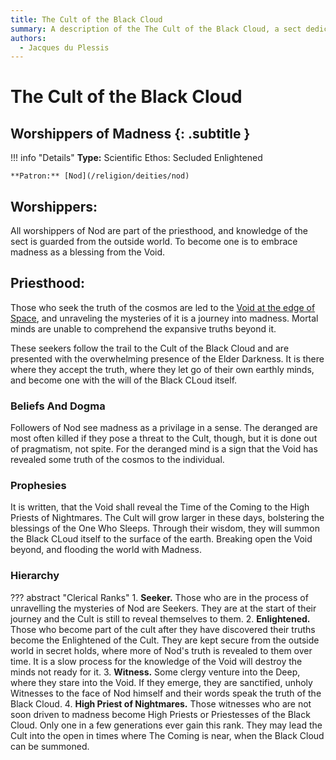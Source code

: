 ```yaml
---
title: The Cult of the Black Cloud
summary: A description of the The Cult of the Black Cloud, a sect dedicated to the Madness of Nod.
authors:
  - Jacques du Plessis
---
```


# The Cult of the Black Cloud
## Worshippers of Madness {: .subtitle }

!!! info "Details"
    **Type:** Scientific Ethos: Secluded Enlightened

    **Patron:** [Nod](/religion/deities/nod)

## Worshippers:
All worshippers of Nod are part of the priesthood, and knowledge of the sect is guarded from the outside world. To become one is to embrace madness as a blessing from the Void.

## Priesthood:
Those who seek the truth of the cosmos are led to the [Void at the edge of Space](/cosmology/planes/void_of_creation), and unraveling the mysteries of it is a journey into madness. Mortal minds are unable to comprehend the expansive truths beyond it.

These seekers follow the trail to the Cult of the Black Cloud and are presented with the overwhelming presence of the Elder Darkness. It is there where they accept the truth, where they let go of their own earthly minds, and become one with the will of the Black CLoud itself.

### Beliefs And Dogma
Followers of Nod see madness as a privilage in a sense. The deranged are most often killed if they pose a threat to the Cult, though, but it is done out of pragmatism, not spite. For the deranged mind is a sign that the Void has revealed some truth of the cosmos to the individual.

### Prophesies
It is written, that the Void shall reveal the Time of the Coming to the High Priests of Nightmares. The Cult will grow larger in these days, bolstering the blessings of the One Who Sleeps. Through their wisdom, they will summon the Black CLoud itself to the surface of the earth. Breaking open the Void beyond, and flooding the world with Madness.

### Hierarchy

??? abstract "Clerical Ranks"
    1. **Seeker.** Those who are in the process of unravelling the mysteries of Nod are Seekers. They are at the start of their journey and the Cult is still to reveal themselves to them.
    2. **Enlightened.** Those who become part of the cult after they have discovered their truths become the Enlightened of the Cult. They are kept secure from the outside world in secret holds, where more of Nod's truth is revealed to them over time. It is a slow process for the knowledge of the Void will destroy the minds not ready for it.
    3. **Witness.** Some clergy venture into the Deep, where they stare into the Void. If they emerge, they are sanctified, unholy Witnesses to the face of Nod himself and their words speak the truth of the Black Cloud.
    4. **High Priest of Nightmares.** Those witnesses who are not soon driven to madness become High Priests or Priestesses of the Black Cloud. Only one in a few generations ever gain this rank. They may lead the Cult into the open in times where The Coming is near, when the Black Cloud can be summoned.